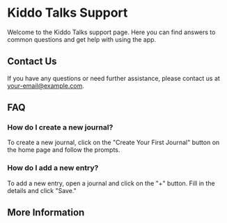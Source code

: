 # Kiddo Talks Support

Welcome to the Kiddo Talks support page. Here you can find answers to common questions and get help with using the app.

## Contact Us

If you have any questions or need further assistance, please contact us at [your-email@example.com](mailto:your-email@example.com).

## FAQ

### How do I create a new journal?
To create a new journal, click on the "Create Your First Journal" button on the home page and follow the prompts.

### How do I add a new entry?
To add a new entry, open a journal and click on the "+" button. Fill in the details and click "Save."

## More Information
